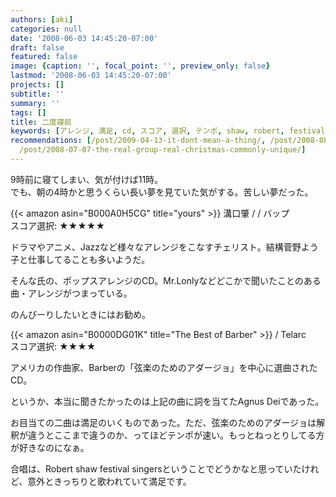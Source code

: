 ```yaml
---
authors: [aki]
categories: null
date: '2008-06-03 14:45:20-07:00'
draft: false
featured: false
image: {caption: '', focal_point: '', preview_only: false}
lastmod: '2008-06-03 14:45:20-07:00'
projects: []
subtitle: ''
summary: ''
tags: []
title: 二度寝前
keywords: [アレンジ, 満足, cd, スコア, 選択, テンポ, shaw, robert, festival, 苦しい]
recommendations: [/post/2009-04-13-it-dont-mean-a-thing/, /post/2008-08-01-ono-lisa-best-2002-2006/,
  /post/2008-07-07-the-real-group-real-christmas-commonly-unique/]
---
```


9時前に寝てしまい、気が付けば11時。  
でも、朝の4時かと思うくらい長い夢を見ていた気がする。苦しい夢だった。  
  
 {{< amazon asin="B000A0H5CG" title="yours" >}}
溝口肇 / / バップ  
スコア選択: ★★★★★  
  
ドラマやアニメ、Jazzなど様々なアレンジをこなすチェリスト。結構菅野よう子と仕事してることも多いようだ。  
  
そんな氏の、ポップスアレンジのCD。Mr.Lonlyなどどこかで聞いたことのある曲・アレンジがつまっている。  
  
のんびーりしたいときにはお勧め。  
  
 {{< amazon asin="B0000DG01K" title="The Best of Barber" >}}
 / Telarc  
スコア選択: ★★★★  
  
アメリカの作曲家、Barberの「弦楽のためのアダージョ」を中心に選曲されたCD。  
  
というか、本当に聞きたかったのは上記の曲に詞を当てたAgnus Deiであった。  
  
お目当ての二曲は満足のいくものであった。ただ、弦楽のためのアダージョは解釈が違うとここまで違うのか、ってほどテンポが速い。もっとねっとりしてる方が好きなのになぁ。  
  
  
  
合唱は、Robert shaw festival singersということでどうかなと思っていたけれど、意外ときっちりと歌われていて満足です。